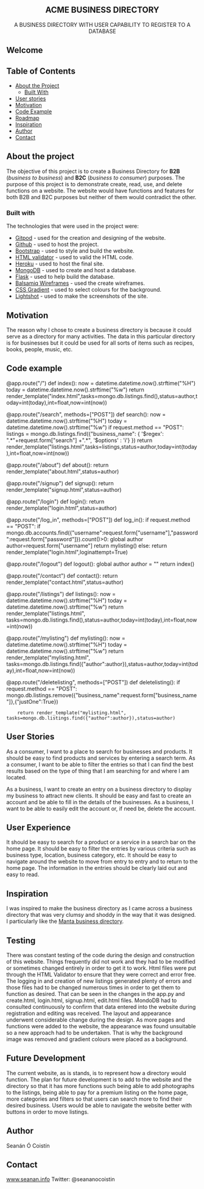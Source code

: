 <p align="center">
 
  <h2 align="center"><strong>ACME BUSINESS DIRECTORY</strong></h2>

  <p align="center">
    A BUSINESS DIRECTORY WITH USER CAPABILITY TO REGISTER TO A DATABASE
  </p>

## Welcome

## Table of Contents

* [About the Project](#about-the-project)
  * [Built With](#built-with)
* [User stories](#user-stories)
* [Motivation](#motivation)
* [Code Example](#code-example)
* [Roadmap](#roadmap)
* [Inspiration](#inspiration)
* [Author](#author)
* [Contact](#contact)

## About the project

The objective of this project is to create a Business Directory for **B2B** (*business to business*) and **B2C** (*business to consumer*) purposes. The purpose of this project is to demonstrate create, read, use, and delete functions on a website. The website would have functions and features for both B2B and B2C purposes but neither of them would contradict the other.

### Built with
The technologies that were used in the project were:
* [Gitpod](http://www.gitpod.io/) - used for the creation and designing of the website.
* [Github](http://www.github.com/) - used to host the project.
* [Bootstrap](https://getbootstrap.com/) - used to style and build the website.
* [HTML validator](https://validator.w3.org/) - used to valid the HTML code.
* [Heroku](https://www.heroku.com) - used to host the final site.
* [MongoDB](https://www.mongodb.com/) - used to create and host a database.
* [Flask](https://flask.palletsprojects.com/en/1.1.x/) - used to help build the database. 
* [Balsamiq Wireframes](https://balsamiq.com/wireframes/) - used the create wireframes.
* [CSS Gradient](https://cssgradient.io/) - used to select colours for the background.
* [Lightshot](https://app.prntscr.com/en/index.html) - used to make the screenshots of the site.

## Motivation
The reason why I chose to create a business directory is because it could serve as a directory for many activities. The data in this particular directory is for businesses but it could be used for all sorts of items such as recipes, books, people, music, etc.

## Code example

@app.route("/")
def index():
    now = datetime.datetime.now().strftime("%H")
    today = datetime.datetime.now().strftime("%w")
    return render_template("index.html",tasks=mongo.db.listings.find(),status=author,today=int(today),int=float,now=int(now))

@app.route("/search", methods=["POST"])
def search():
    now = datetime.datetime.now().strftime("%H")
    today = datetime.datetime.now().strftime("%w")
    if request.method == "POST":
        listings = mongo.db.listings.find({"business_name": { '$regex': ".*"+request.form["search"] +".*", '$options' : 'i'} })
        return render_template("listings.html",tasks=listings,status=author,today=int(today),int=float,now=int(now))

@app.route("/about")
def about():
    return render_template("about.html",status=author)

@app.route("/signup")
def signup():
    return render_template("signup.html",status=author)

@app.route("/login")
def login():
    return render_template("login.html",status=author)

@app.route("/log_in", methods=["POST"])
def log_in():
    if request.method == "POST":
        if mongo.db.accounts.find({"username":request.form["username"],"password":request.form["password"]}).count()>0:
            global author
            author=request.form["username"]
            return mylisting()
        else:
            return render_template("login.html",loginattempt=True)

@app.route("/logout")
def logout():
    global author
    author = ""
    return index()

@app.route("/contact")
def contact():
    return render_template("contact.html",status=author)

@app.route("/listings")
def listings():
    now = datetime.datetime.now().strftime("%H")
    today = datetime.datetime.now().strftime("%w")
    return render_template("listings.html", tasks=mongo.db.listings.find(),status=author,today=int(today),int=float,now=int(now))

@app.route("/mylisting")
def mylisting():
    now = datetime.datetime.now().strftime("%H")
    today = datetime.datetime.now().strftime("%w")
    return render_template("mylisting.html", tasks=mongo.db.listings.find({"author":author}),status=author,today=int(today),int=float,now=int(now))

@app.route("/deletelisting", methods=["POST"])
def deletelisting():
    if request.method == "POST":
        mongo.db.listings.remove({"business_name":request.form["business_name"]},{"justOne":True})
        
        return render_template("mylisting.html", tasks=mongo.db.listings.find({"author":author}),status=author)

## User Stories
As a consumer, I want to a place to search for businesses and products. It should be easy to find products and services by entering a search term.
As a consumer, I want to be able to filter the entries so that I can find the best results based on the type of thing that I am searching for and where I am located.

As a business, I want to create an entry on a business directory to display my business to attract new clients. It should be easy and fast to create an account and be able to fill in the details of the businesses.
As a business, I want to be able to easily edit the account or, if need be, delete the account.

## User Experience
It should be easy to search for a product or a service in a search bar on the home page.
It should be easy to filter the entries by various criteria such as business type, location, business category, etc.
It should be easy to navigate around the website to move from entry to entry and to return to the home page.
The information in the entries should be clearly laid out and easy to read.

## Inspiration
I was inspired to make the business directory as I came across a business directory that was very clumsy and shoddy in the way that it was designed. I particularly like the [Manta business directory](http://www.manta.com).

## Testing
There was constant testing of the code during the design and construction of this website. Things frequently did not work and they had to be modified or sometimes changed entirely in order to get it to work. Html files were put through the HTML Validator to ensure that they were correct and error free.
The logging in and creation of new listings generated plenty of errors and those files had to be changed numerous times in order to get them to function as desired. That can be seen in the changes in the app.py and create.html, login.html, signup.html, edit.html files.  MondoDB had to consulted continuously to confirm that data entered into the website during registration and editing was received.
The layout and appearance underwent considerable change during the design. As more pages and functions were added to the website, the appearance was found unsuitable so a new approach had to be undertaken. That is why the background image was removed and gradient colours were placed as a background.


## Future Development
The current website, as is stands, is to represent how a directory would function. The plan for future development is to add to the website and the directory so that it has more functions such being able to add photographs to the listings, being able to pay for a premium listing on the home page, more categories and filters so that users can search more to find their desired business. Users would be able to navigate the website better with buttons in order to move listings.

## Author
Seanán Ó Coistín

## Contact
www.seanan.info
Twitter: @seananocoistin
